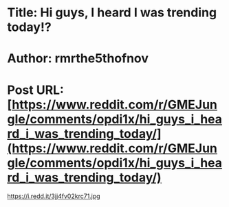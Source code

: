 # Title: Hi guys, I heard I was trending today!?
# Author: rmrthe5thofnov
# Post URL: [https://www.reddit.com/r/GMEJungle/comments/opdi1x/hi_guys_i_heard_i_was_trending_today/](https://www.reddit.com/r/GMEJungle/comments/opdi1x/hi_guys_i_heard_i_was_trending_today/)


https://i.redd.it/3jj4fv02krc71.jpg